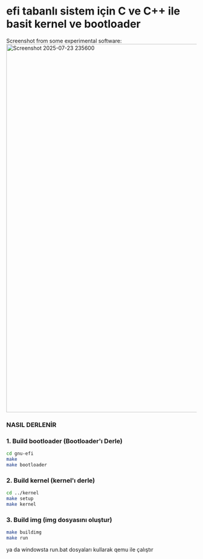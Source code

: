 # efi tabanlı sistem için C ve C++ ile basit kernel ve bootloader
Screenshot from some experimental software:
<img width="1907" height="973" alt="Screenshot 2025-07-23 235600" src="https://github.com/user-attachments/assets/afd5b2e7-03ab-444a-b0b7-db56fa413042" />

### NASIL DERLENİR
### 1. Build bootloader (Bootloader'ı Derle)

```bash
cd gnu-efi
make
make bootloader
```
### 2. Build kernel (kernel'ı derle)

```bash
cd ../kernel
make setup
make kernel
```

### 3. Build img (img dosyasını oluştur)
```bash
make buildimg
make run
```
ya da windowsta run.bat dosyaları kullarak qemu ile çalıştır
